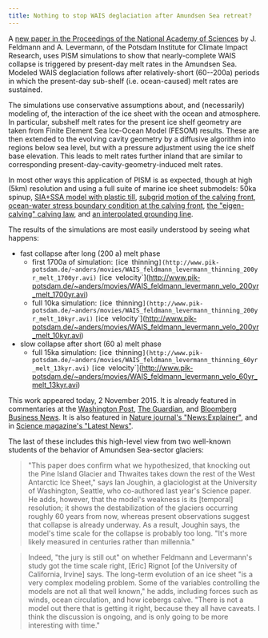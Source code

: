 ```yaml
---
title: Nothing to stop WAIS deglaciation after Amundsen Sea retreat?
---
```


A [new paper in the Proceedings of the National Academy of
Sciences](http://www.pnas.org/content/early/2015/10/28/1512482112)
by J. Feldmann and A. Levermann, of the Potsdam Institute for Climate
Impact Research, uses PISM simulations to show that nearly-complete WAIS
collapse is triggered by present-day melt rates in the Amundsen Sea.
Modeled WAIS deglaciation follows after relatively-short (60--200a)
periods in which the present-day sub-shelf (i.e. ocean-caused) melt
rates are sustained.

The simulations use conservative assumptions about, and (necessarily)
modeling of, the interaction of the ice sheet with the ocean and
atmosphere. In particular, subshelf melt rates for the present ice shelf
geometry are taken from Finite Element Sea Ice-Ocean Model (FESOM)
results. These are then extended to the evolving cavity geometry by a
diffusive algorithm into regions below sea level, but with a pressure
adjustment using the ice shelf base elevation. This leads to melt rates
further inland that are similar to corresponding
present-day-cavity-geometry-induced melt rates.

In most other ways this application of PISM is as expected, though at
high (5km) resolution and using a full suite of marine ice sheet
submodels: 50ka spinup, [SIA+SSA model with plastic
till](http://dx.doi.org/10.1029/2008JF001179), [subgrid
motion of the calving
front](http://www.the-cryosphere.net/5/35/2011/tc-5-35-2011.html),
[ocean-water stress boundary condition at the calving
front](http://www.the-cryosphere.net/5/715/2011/tc-5-715-2011.pdf),
[the "eigen-calving" calving
law](http://www.the-cryosphere.net/6/273/2012/tc-6-273-2012.html),
and [an interpolated grounding
line](http://dx.doi.org/10.3189/2014JoG13J093).

The results of the simulations are most easily understood by seeing what
happens:

* fast collapse after long (200 a) melt phase
   * first 1700a of simulation:  `[`ice`` ``thinning`](http://www.pik-potsdam.de/~anders/movies/WAIS_feldmann_levermann_thinning_200yr_melt_1700yr.avi)`  `[`ice`` ``velocity`](http://www.pik-potsdam.de/~anders/movies/WAIS_feldmann_levermann_velo_200yr_melt_1700yr.avi)
   * full 10ka simulation:  `[`ice`` ``thinning`](http://www.pik-potsdam.de/~anders/movies/WAIS_feldmann_levermann_thinning_200yr_melt_10kyr.avi)`  `[`ice`` ``velocity`](http://www.pik-potsdam.de/~anders/movies/WAIS_feldmann_levermann_velo_200yr_melt_10kyr.avi)
* slow collapse after short (60 a) melt phase
   * full 15ka simulation:  `[`ice`` ``thinning`](http://www.pik-potsdam.de/~anders/movies/WAIS_feldmann_levermann_thinning_60yr_melt_13kyr.avi)`  `[`ice`` ``velocity`](http://www.pik-potsdam.de/~anders/movies/WAIS_feldmann_levermann_velo_60yr_melt_13kyr.avi)

This work appeared today, 2 November 2015. It is already featured in
commentaries at the [Washington
Post](https://www.washingtonpost.com/news/energy-environment/wp/2015/11/02/scientists-confirm-their-fears-about-west-antarctica-that-its-inherently-unstable/),
[The
Guardian](http://www.theguardian.com/world/2015/nov/02/melting-ice-in-west-antarctica-could-raise-seas-by-3m-warns-study),
and [Bloomberg Business
News](http://www.bloomberg.com/news/articles/2015-11-03/west-antarctic-s-melting-plugs-may-trigger-3-meter-rise-in-seas).
It is also featured in [Nature journal's
"<News:Explainer>"](http://www.nature.com/news/antarctic-coast-meltdown-could-trigger-ice-sheet-collapse-1.18688),
and in [Science magazine's "Latest
News"](http://news.sciencemag.org/climate/2015/11/just-nudge-could-collapse-west-antarctic-ice-sheet-raise-sea-levels-3-meters).

The last of these includes this high-level view from two well-known
students of the behavior of Amundsen Sea-sector glaciers:

> "This paper does confirm what we hypothesized, that knocking out the
Pine Island Glacier and Thwaites takes down the rest of the West
Antarctic Ice Sheet," says Ian Joughin, a glaciologist at the University
of Washington, Seattle, who co-authored last year's Science paper. He
adds, however, that the model's weakness is its [temporal] resolution;
it shows the destabilization of the glaciers occurring roughly 60 years
from now, whereas present observations suggest that collapse is already
underway. As a result, Joughin says, the model's time scale for the
collapse is probably too long. "It's more likely measured in centuries
rather than millennia."

> Indeed, "the jury is still out" on whether Feldmann and Levermann's
study got the time scale right, [Eric] Rignot [of the University of
California, Irvine] says. The long-term evolution of an ice sheet "is a
very complex modeling problem. Some of the variables controlling the
models are not all that well known," he adds, including forces such as
winds, ocean circulation, and how icebergs calve. "There is not a model
out there that is getting it right, because they all have caveats. I
think the discussion is ongoing, and is only going to be more
interesting with time."
